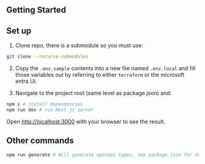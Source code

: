 ## Getting Started

## Set up

1. Clone repo, there is a submodule so you must use:

```bash
git clone --recurse-submodules
```

2. Copy the `.env.sample` contents into a new file named `.env.local` and fill those variables out by
   referring to either `terraform` or the microsoft entra UI.

3. Navigate to the project root (same level as package.json) and:

```bash
npm i # install dependencies
npm run dev # run Next.js server
```

Open [http://localhost:3000](http://localhost:3000) with your browser to see the result.

## Other commands

```bash
npm run generate # Will generate openapi types, see package.json for the entire command
```
